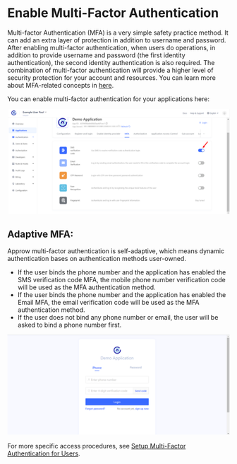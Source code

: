 # Enable Multi-Factor Authentication

<LastUpdated/>

Multi-factor Authentication (MFA) is a very simple safety practice method. It can add an extra layer of protection in addition to username and password. After enabling multi-factor authentication, when users do operations, in addition to provide username and password (the first identity authentication), the second identity authentication is also required. The combination of multi-factor authentication will provide a higher level of security protection for your account and resources. You can learn more about MFA-related concepts in [here](/concepts/mfa.md).

You can enable multi-factor authentication for your applications here:

![](./images/Xnip2021-03-04_15-12-05.png)

## Adaptive MFA:

Approw multi-factor authentication is self-adaptive, which means dynamic authentication bases on authentication methods user-owned.

- If the user binds the phone number and the application has enabled the SMS verification code MFA, the mobile phone number verification code will be used as the MFA authentication method.
- If the user binds the phone number and the application has enabled the Email MFA, the email verification code will be used as the MFA authentication method.
- If the user does not bind any phone number or email, the user will be asked to bind a phone number first.

![](./images/Xnip2021-03-04_15-30-05.png)

For more specific access procedures, see [Setup Multi-Factor Authentication for Users](/guides/authentication/mfa/).
